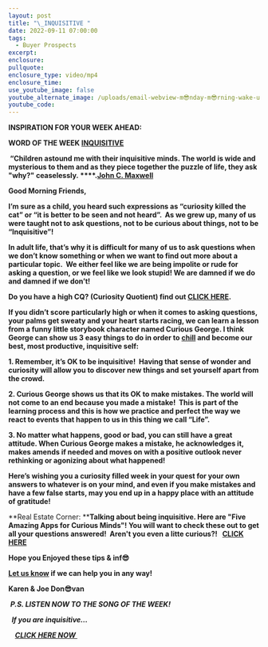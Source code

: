 ```yaml
---
layout: post
title: "\_INQUISITIVE "
date: 2022-09-11 07:00:00
tags:
  - Buyer Prospects
excerpt:
enclosure:
pullquote:
enclosure_type: video/mp4
enclosure_time:
use_youtube_image: false
youtube_alternate_image: /uploads/email-webview-m😎nday-m😎rning-wake-up-inquisitive.png
youtube_code:
---
```

**INSPIRATION FOR YOUR WEEK AHEAD:**

**WORD OF THE WEEK&nbsp;[INQUISITIVE](https://vocabulary-vocabulary.com/dictionary/inquisitive.php)**

**&nbsp;“Children astound me with their inquisitive minds. The world is wide and mysterious to them and as they piece together the puzzle of life, they ask "why?" ceaselessly.&nbsp;****.[John C. Maxwell](https://en.wikipedia.org/wiki/John_C._Maxwell)**

**Good Morning Friends,**

**I’m sure as a child, you heard such expressions as “curiosity killed the cat” or “it is better to be seen and not heard”. &nbsp;As we grew up, many of us were taught not to ask questions, not to be curious about things, not to be “Inquisitive”\!&nbsp;**

**In adult life, that’s why it is difficult for many of us to ask questions when we don’t know something or when we want to find out more about a particular topic. &nbsp;We either feel like we are being impolite or rude for asking a question, or we feel like we look stupid\! We are damned if we do and damned if we don’t\! &nbsp;**

**Do you have a high CQ? (Curiosity Quotient) find out&nbsp;[CLICK HERE](https://www.ootsuk.com/myCQ).**

**If you didn’t score particularly high or when it comes to asking questions, your palms get sweaty and your heart starts racing, we can learn a lesson from a funny little storybook character named Curious George. I think George can show us 3 easy things to do in order to&nbsp;[chill](https://www.urbandictionary.com/define.php?term=Chill)&nbsp;and become our best, most productive, inquisitive self:**

**1\. Remember, it’s OK to be inquisitive\!&nbsp; Having that sense of wonder and curiosity will allow you to discover new things and set yourself apart from the crowd.**

**2\. Curious George shows us that its OK to make mistakes. The world will not come to an end because you made a mistake\!&nbsp; This is part of the learning process and this is how we practice and perfect the way we react to events that happen to us in this thing we call “Life”.**

**3\. No matter what happens, good or bad, you can still have a great attitude. When Curious George makes a mistake, he acknowledges it, makes amends if needed and moves on with a positive outlook never rethinking or agonizing about what happened\!**

**Here’s wishing you a curiosity filled week in your quest for your own answers to whatever is on your mind, and even if you make mistakes and have a few false starts, may you end up in a happy place with an attitude of gratitude\!**

**Real Estate Corner:&nbsp;****Talking about being inquisitive. Here are "Five Amazing Apps for Curious Minds"\! You will want to check these out to get all your questions answered\!&nbsp; Aren't you even a litte curious?\! &nbsp;&nbsp;[CLICK HERE](https://myrepublica.nagariknetwork.com/news/tech-that-teaches-five-amazing-apps-for-curious-minds/)**

**Hope you Enjoyed these tips & inf😎**

**[Let us know](https://tampabayrealestatevideoblog.com/contact)&nbsp;if we can help you in any way\!&nbsp;**

**Karen & Joe Don😎van&nbsp;**

&nbsp;***P.S. LISTEN NOW TO THE SONG OF THE WEEK\!***

***&nbsp; If you are inquisitive…***

***&nbsp;&nbsp;******&nbsp;&nbsp;[CLICK HERE NOW&nbsp;](https://youtu.be/XFxNC87HyLo)&nbsp;***